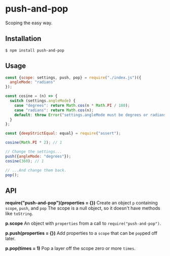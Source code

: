 # push-and-pop
Scoping the easy way.

## Installation
```
$ npm install push-and-pop
```

## Usage
```js
const {scope: settings, push, pop} = require("./index.js")({
  angleMode: "radians"
});

const cosine = (n) => {
  switch (settings.angleMode) {
    case "degrees": return Math.cos(n * Math.PI / 180);
    case "radians": return Math.cos(n);
    default: throw Error("settings.angleMode must be degrees or radians");
  }
};

const {deepStrictEqual: equal} = require("assert");

cosine(Math.PI * 2); // 1

// Change the settings...
push({angleMode: "degrees"});
cosine(360); // 1

// ...And change them back.
pop();
```

## API
**require("push-and-pop")(properties = {})**
Create an object `p` containing `scope`, `push`, and `pop` The scope is a null object, so it doesn't have methods like `toString`.

**p.scope**
An object with `properties` from a call to `require("push-and-pop")`.

**p.push(properties = {})**
Add properties to a `scope` that can be `pop`ped off later.

**p.pop(times = 1)**
Pop a layer off the scope zero or more `times`.